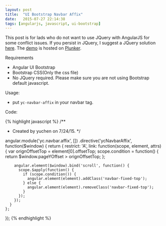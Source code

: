 ```yaml
---
layout: post
title:  "UI Bootstrap Navbar Affix"
date:   2015-07-27 22:14:38
tags: [angularjs, javascript, ui-bootstrap]
---
```


This post is for lads who do not want to use JQuery with AngularJS for some conflict issues. If you persist in JQuery, I suggest a JQuery solution [here][1]. The [demo][2] is hosted on [Plunker][3].

[1]: http://www.sitepoint.com/understanding-bootstraps-affix-scrollspy-plugins/
[2]: http://plnkr.co/KsWsRHWCyQ5UWATacbS6
[3]: http://plnkr.co

Requirements

- Angular UI Bootstrap
- Bootstrap CSS(Only the css file)
- No JQuery required. Please make sure you are not using Bootstrap default javascript.

Usage:

- put `yc-navbar-affix` in your navbar tag.

Code: 

{% highlight javascript %}
/**
 * Created by yuchen on 7/24/15.
 */

angular.module('yc.navbar.affix', [])
  .directive('ycNavbarAffix', function($window) {
    return {
      restrict: 'A',
      link: function(scope, element, attrs) {
        var orignOffsetTop = element[0].offsetTop;
        scope.condition = function() {
          return $window.pageYOffset > orignOffsetTop;
        };

        angular.element($window).bind('scroll', function() {
          scope.$apply(function() {
            if (scope.condition()) {
              angular.element(element).addClass('navbar-fixed-top');
            } else {
              angular.element(element).removeClass('navbar-fixed-top');
            }
          });
        });
      }
    };
  });
{% endhighlight %}
